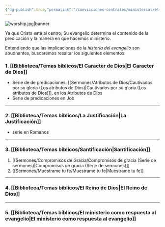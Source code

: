 ```yaml
---
{"dg-publish":true,"permalink":"/convicciones-centrales/ministerial/el-evangelio-dicta-la-dieta-de-predicaciones-y-actividades/","tags":["Ministerial/Principios"]}
---
```


![worship.jpg|banner](/img/user/Archivos/banners/worship.jpg)



Ya que Cristo está al centro, Su evangelio determina el contenido de la predicación y la manera en que hacemos ministerio.

Entendiendo que las implicaciones de la *historia del evangelio* son abudnantes, buscaremos resaltar los siguientes elementos:

### 1. [[Biblioteca/Temas bíblicos/El Caracter de Dios\|El Caracter de Dios]] 

- Serie de de predicaciones: [[Sermones/Atributos de Dios/Cautivados por su gloria (Los atributos de Dios)\|Cautivados por su gloria (Los atributos de Dios)]], en los Atributos de Dios
- Serie de predicaciones en Job

---
### 2. [[Biblioteca/Temas bíblicos/La Justificación\|La Justificación]]
- serie en Romanos 

---
### 3. [[Biblioteca/Temas bíblicos/Santificación\|Santificación]]

1. [[Sermones/Compromisos de Gracia/Compromisos de gracia (Serie de sermones)\|Compromisos de gracia (Serie de sermones)]]
2. [[Sermones/Muestrame tu fe/Muestrame tu fe\|Muestrame tu fe]]

---
### 4. [[Biblioteca/Temas bíblicos/El Reino de Dios\|El Reino de Dios]]

---
### 5. [[Biblioteca/Temas bíblicos/El ministerio como respuesta al evangelio\|El ministerio como respuesta al evangelio]]
